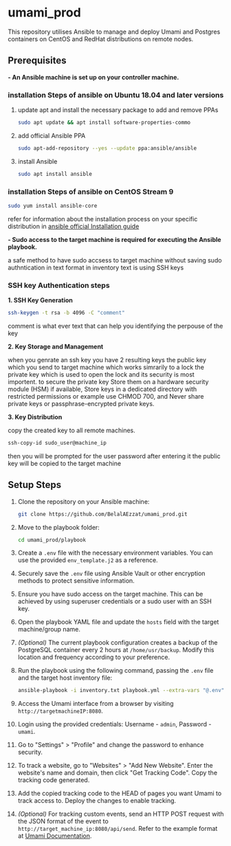 # umami_prod

This repository utilises Ansible to manage and deploy Umami and Postgres containers on CentOS and RedHat distributions on remote nodes. 

## Prerequisites

**- An Ansible machine is set up on your controller machine.**

### installation Steps of ansible on Ubuntu 18.04 and later versions 
1. update apt and install the necessary package to add and remove PPAs
   ```bash
   sudo apt update && apt install software-properties-commo
   ```
2. add official Ansible PPA
   ```bash
   sudo apt-add-repository --yes --update ppa:ansible/ansible
   ```
3. install Ansible
   ```bash
   sudo apt install ansible
   ```
### installation Steps of ansible on CentOS Stream 9
```bash
sudo yum install ansible-core
```

refer for information about the installation process on your specific distribution in [ansible official Installation guide](https://docs.ansible.com/ansible/2.9/installation_guide/index.html)


**- Sudo access to the target machine is required for executing the Ansible playbook.**

a safe method to have sudo accsess to target machine without saving sudo authntication in text format in inventory text is using SSH keys
### SSH key Authentication steps

**1. SSH Key Generation**
   ```bash
   ssh-keygen -t rsa -b 4096 -C "comment"
   ```
   comment is what ever text that can help you identifying the perpouse of the key
   
**2. Key Storage and Management**

   when you genrate an ssh key you have 2 resulting keys 
   the public key which you send to target machine which works simrarily to a lock
   the private key which is used to open the lock and its security is most importent.
   to secure the private key Store them on a hardware security module (HSM) if available, 
   Store keys in a dedicated directory with restricted permissions or example use CHMOD 700, 
   and Never share private keys or passphrase-encrypted private keys.
   
**3. Key Distribution**
   
   copy the created key to all remote machines. 
   ```bash
   ssh-copy-id sudo_user@machine_ip
   ```
   then you will be prompted for the user password after entering it the public key will be copied to the target machine



## Setup Steps

1. Clone the repository on your Ansible machine:

   ```bash
   git clone https://github.com/BelalAEzzat/umami_prod.git
   ```

2. Move to the playbook folder:

   ```bash
   cd umami_prod/playbook
   ```

3. Create a `.env` file with the necessary environment variables. You can use the provided `env_template.j2` as a reference.

4. Securely save the `.env` file using Ansible Vault or other encryption methods to protect sensitive information.

5. Ensure you have sudo access on the target machine. This can be achieved by using superuser credentials or a sudo user with an SSH key.

6. Open the playbook YAML file and update the `hosts` field with the target machine/group name.

7. *(Optional)* The current playbook configuration creates a backup of the PostgreSQL container every 2 hours at `/home/usr/backup`. Modify this location and frequency according to your preference.

8. Run the playbook using the following command, passing the `.env` file and the target host inventory file:

   ```bash
   ansible-playbook -i inventory.txt playbook.yml --extra-vars "@.env"
   ```

9. Access the Umami interface from a browser by visiting `http://targetmachineIP:8080`.

10. Login using the provided credentials: Username - `admin`, Password - `umami`.

11. Go to "Settings" > "Profile" and change the password to enhance security.

12. To track a website, go to "Websites" > "Add New Website". Enter the website's name and domain, then click "Get Tracking Code". Copy the tracking code generated.

13. Add the copied tracking code to the HEAD of pages you want Umami to track access to. Deploy the changes to enable tracking.

14. *(Optional)* For tracking custom events, send an HTTP POST request with the JSON format of the event to `http://target_machine_ip:8080/api/send`. Refer to the example format at [Umami Documentation](https://umami.is/docs/sending-stats).

